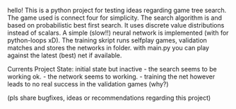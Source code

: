 hello!
This is a python project for testing ideas regarding game tree search.
The game used is connect four for simplicity.
The search algorithm is and based on probabilistic best first search.
It uses discrete value distributions instead of scalars.
A simple (slow!!) neural network is implemented (with for python-loops xD).
The training skript runs selfplay games, validation matches and stores the networks in folder.
with main.py you can play against the latest (best) net if available.

Currents Project State:
    initial state but inactive
    - the search seems to be working ok.
    - the network seems to working.
    - training the net however leads to no real success in the validation games (why?)

(pls share bugfixes, ideas or recommendations regarding this project)



